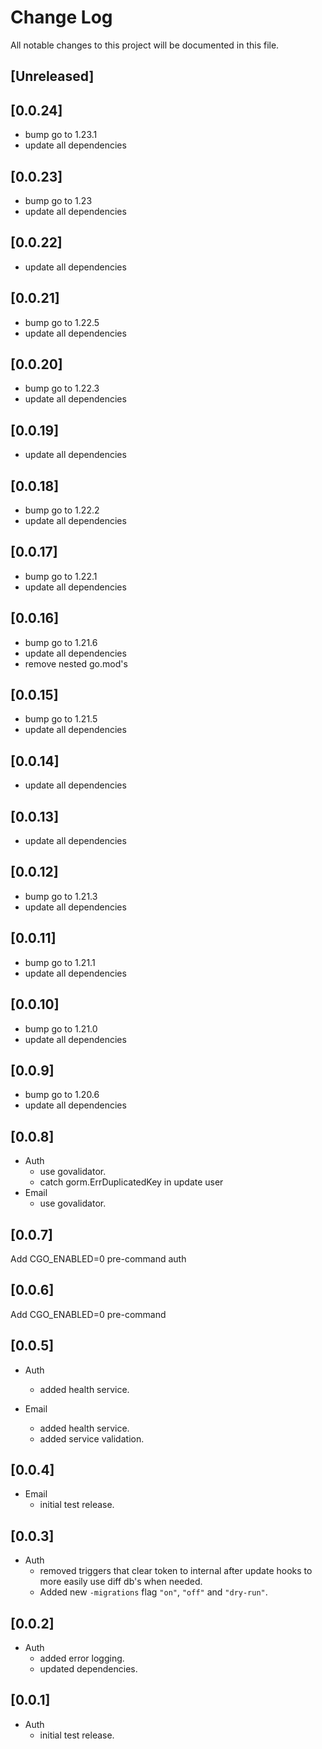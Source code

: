 # Change Log
All notable changes to this project will be documented in this file.

## [Unreleased]

## [0.0.24]

* bump go to 1.23.1
* update all dependencies

## [0.0.23]

* bump go to 1.23
* update all dependencies

## [0.0.22]

* update all dependencies

## [0.0.21]

* bump go to 1.22.5
* update all dependencies

## [0.0.20]

* bump go to 1.22.3
* update all dependencies

## [0.0.19]

* update all dependencies

## [0.0.18]

* bump go to 1.22.2
* update all dependencies

## [0.0.17]

* bump go to 1.22.1
* update all dependencies

## [0.0.16]

* bump go to 1.21.6
* update all dependencies
* remove nested go.mod's

## [0.0.15]

* bump go to 1.21.5
* update all dependencies

## [0.0.14]

* update all dependencies

## [0.0.13]

* update all dependencies

## [0.0.12]

* bump go to 1.21.3
* update all dependencies

## [0.0.11]

* bump go to 1.21.1
* update all dependencies

## [0.0.10]

* bump go to 1.21.0
* update all dependencies

## [0.0.9]

* bump go to 1.20.6
* update all dependencies

## [0.0.8]

* Auth
  * use govalidator.
  * catch gorm.ErrDuplicatedKey in update user
* Email
  * use govalidator.

## [0.0.7]

Add CGO_ENABLED=0 pre-command auth

## [0.0.6]

Add CGO_ENABLED=0 pre-command

## [0.0.5]

* Auth
  * added health service.

* Email
  * added health service.
  * added service validation.

## [0.0.4]

* Email
  * initial test release.

## [0.0.3]

* Auth
  * removed triggers that clear token to internal after update hooks to more easily use diff db's when needed.
  * Added new `-migrations` flag `"on"`, `"off"` and `"dry-run"`.

## [0.0.2]

* Auth
  * added error logging.
  * updated dependencies.

## [0.0.1]

* Auth
    * initial test release.